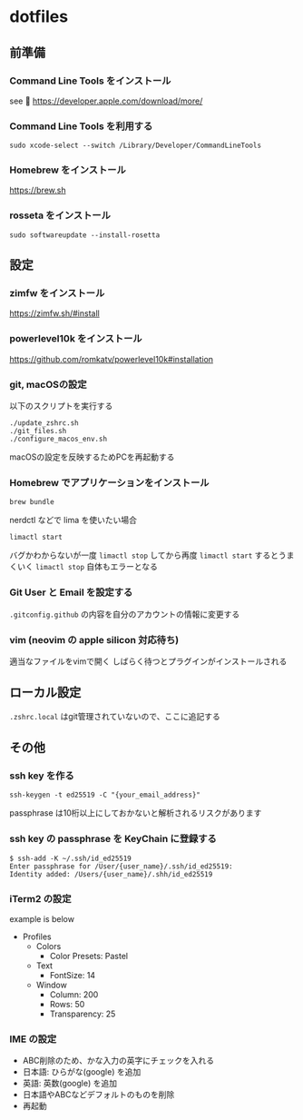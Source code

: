 # dotfiles

## 前準備

### Command Line Tools をインストール

see :eyes: https://developer.apple.com/download/more/

### Command Line Tools を利用する

```shell
sudo xcode-select --switch /Library/Developer/CommandLineTools
```

### Homebrew をインストール

https://brew.sh

### rosseta をインストール

```shell
sudo softwareupdate --install-rosetta
```

## 設定

### zimfw をインストール

https://zimfw.sh/#install

### powerlevel10k をインストール

https://github.com/romkatv/powerlevel10k#installation

### git, macOSの設定

以下のスクリプトを実行する

```shell
./update_zshrc.sh
./git_files.sh
./configure_macos_env.sh
```

macOSの設定を反映するためPCを再起動する

### Homebrew でアプリケーションをインストール

```shell
brew bundle
```

nerdctl などで lima を使いたい場合

```shell
limactl start
```

バグかわからないが一度 `limactl stop` してから再度 `limactl start` するとうまくいく
`limactl stop` 自体もエラーとなる

### Git User と Email を設定する

`.gitconfig.github` の内容を自分のアカウントの情報に変更する

### vim (neovim の apple silicon 対応待ち)

適当なファイルをvimで開く
しばらく待つとプラグインがインストールされる

## ローカル設定

`.zshrc.local` はgit管理されていないので、ここに追記する

## その他

### ssh key を作る

```
ssh-keygen -t ed25519 -C "{your_email_address}"
```

passphrase は10桁以上にしておかないと解析されるリスクがあります

### ssh key の passphrase を KeyChain に登録する

```
$ ssh-add -K ~/.ssh/id_ed25519
Enter passphrase for /User/{user_name}/.ssh/id_ed25519:
Identity added: /Users/{user_name}/.shh/id_ed25519
```

### iTerm2 の設定

example is below

- Profiles
  - Colors
    - Color Presets: Pastel
  - Text
    - FontSize: 14
  - Window
    - Column: 200
    - Rows: 50
    - Transparency: 25



### IME の設定

- ABC削除のため、かな入力の英字にチェックを入れる
- 日本語: ひらがな(google) を追加
- 英語: 英数(google) を追加
- 日本語やABCなどデフォルトのものを削除
- 再起動
